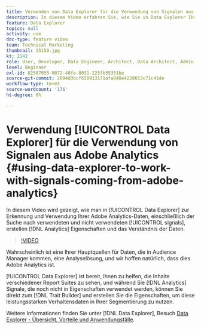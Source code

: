 ```yaml
---
title: Verwenden von Data Explorer für die Verwendung von Signalen aus Adobe Analytics
description: In diesem Video erfahren Sie, wie Sie in Data Explorer Ihre Adobe Analytics-Daten finden und nutzen können, einschließlich der Suche nach verwendeten und nicht verwendeten Signalen, der Erstellung von Analytics-Eigenschaften und des Verständnisses der Daten.
feature: Data Explorer
topics: null
activity: use
doc-type: feature video
team: Technical Marketing
thumbnail: 25150.jpg
kt: 2142
role: User, Developer, Data Engineer, Architect, Data Architect, Admin, Leader
level: Beginner
exl-id: 82507055-0072-48fe-8031-225fb55351be
source-git-commit: 2094d3bcf658913171afa848e4228653c71c41de
workflow-type: tm+mt
source-wordcount: '176'
ht-degree: 0%

---
```


# Verwendung [!UICONTROL Data Explorer] für die Verwendung von Signalen aus Adobe Analytics {#using-data-explorer-to-work-with-signals-coming-from-adobe-analytics}

In diesem Video wird gezeigt, wie man in [!UICONTROL Data Explorer] zur Erkennung und Verwendung Ihrer Adobe Analytics-Daten, einschließlich der Suche nach verwendeten und nicht verwendeten [!UICONTROL signals], erstellen [!DNL Analytics] Eigenschaften und das Verständnis der Daten.

>[!VIDEO](https://video.tv.adobe.com/v/25150/?quality=12)

Wahrscheinlich ist eine Ihrer Hauptquellen für Daten, die in Audience Manager kommen, eine Analyselösung, und wir hoffen natürlich, dass dies Adobe Analytics ist.

[!UICONTROL Data Explorer] ist bereit, Ihnen zu helfen, die Inhalte verschiedener Report Suites zu sehen, und während Sie [!DNL Analytics] Signale, die noch nicht in Eigenschaften verwendet werden, können Sie direkt zum [!DNL Trait Builder] und erstellen Sie die Eigenschaften, um diese leistungsstarken Verhaltensdaten in Ihrer Segmentierung zu nutzen.

Weitere Informationen finden Sie unter [!DNL Data Explorer], Besuch [Data Explorer - Übersicht, Vorteile und Anwendungsfälle](https://experienceleague.adobe.com/docs/audience-manager/user-guide/features/data-explorer/data-explorer-overview.html?lang=en).
